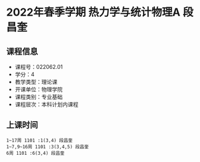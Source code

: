 # 2022年春季学期 热力学与统计物理A 段昌奎






## 课程信息

- 课程号：022062.01
- 学分：4
- 教学类型：理论课
- 开课单位：物理学院
- 课程类别：专业基础
- 课程层次：本科计划内课程

## 上课时间

```
1~17周 1101 :1(3,4) 段昌奎
1~7,9~16周 1101 :3(3,4,5) 段昌奎
6周 1101 :6(3,4) 段昌奎
```

